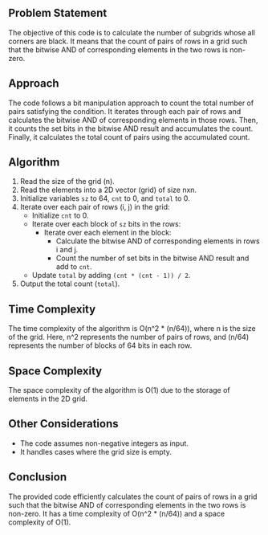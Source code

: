 ## Problem Statement
The objective of this code is to calculate the number of subgrids whose all corners are black. It means that the count of pairs of rows in a grid such that the bitwise AND of corresponding elements in the two rows is non-zero.

## Approach
The code follows a bit manipulation approach to count the total number of pairs satisfying the condition. It iterates through each pair of rows and calculates the bitwise AND of corresponding elements in those rows. Then, it counts the set bits in the bitwise AND result and accumulates the count. Finally, it calculates the total count of pairs using the accumulated count.

## Algorithm
1. Read the size of the grid (n).
2. Read the elements into a 2D vector (grid) of size nxn.
3. Initialize variables `sz` to 64, `cnt` to 0, and `total` to 0.
4. Iterate over each pair of rows (i, j) in the grid:
    - Initialize `cnt` to 0.
    - Iterate over each block of `sz` bits in the rows:
        - Iterate over each element in the block:
            - Calculate the bitwise AND of corresponding elements in rows i and j.
            - Count the number of set bits in the bitwise AND result and add to `cnt`.
    - Update `total` by adding `(cnt * (cnt - 1)) / 2`.
5. Output the total count (`total`).

## Time Complexity
The time complexity of the algorithm is O(n^2 * (n/64)), where n is the size of the grid. Here, n^2 represents the number of pairs of rows, and (n/64) represents the number of blocks of 64 bits in each row.

## Space Complexity
The space complexity of the algorithm is O(1) due to the storage of elements in the 2D grid.

## Other Considerations
- The code assumes non-negative integers as input.
- It handles cases where the grid size is empty.

## Conclusion
The provided code efficiently calculates the count of pairs of rows in a grid such that the bitwise AND of corresponding elements in the two rows is non-zero. It has a time complexity of O(n^2 * (n/64)) and a space complexity of O(1).
